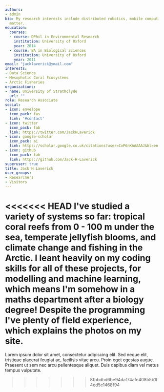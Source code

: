 ```yaml
---
authors:
- admin
bio: My research interests include distributed robotics, mobile computing and programmable
  matter.
education:
  courses:
  - course: DPhil in Environmental Research
    institution: University of Oxford
    year: 2014
  - course: BA in Biological Sciences
    institution: University of Oxford
    year: 2011
email: "jacklaverick@ymail.com"
interests:
- Data Science
- Mesophotic Coral Ecosystems
- Arctic Fisheries  
organizations:
- name: University of Strathclyde
  url: ""
role: Research Associate
social:
- icon: envelope
  icon_pack: fas
  link: '#contact'
- icon: twitter
  icon_pack: fab
  link: https://twitter.com/JackHLaverick
- icon: google-scholar
  icon_pack: ai
  link: https://scholar.google.co.uk/citations?user=CxP6nKAAAAAJ&hl=en
- icon: github
  icon_pack: fab
  link: https://github.com/Jack-H-Laverick
superuser: true
title: Jack H Laverick
user_groups:
- Researchers
- Visitors
---
```


<<<<<<< HEAD
I've studied a variety of systems so far: tropical coral reefs from 0 - 100 m under the sea, temperate jellyfish blooms,  and climate change and fishing in the Arctic. I leant heavily on my coding skills for all of these projects, for modelling and machine learning, which means I'm somehow in a maths department after a biology degree! Despite the programming I've plenty of field experience, which explains the photos on my site. 
=======
Lorem ipsum dolor sit amet, consectetur adipiscing elit. Sed neque elit, tristique placerat feugiat ac, facilisis vitae arcu. Proin eget egestas augue. Praesent ut sem nec arcu pellentesque aliquet. Duis dapibus diam vel metus tempus vulputate.
>>>>>>> 8fbbdbd6be94daf74afe408b5b1f4ed5c1468f94

